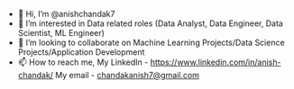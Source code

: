 - 👋 Hi, I’m @anishchandak7
- 👀 I’m interested in Data related roles (Data Analyst, Data Engineer, Data Scientist, ML Engineer)
- 💞️ I’m looking to collaborate on Machine Learning Projects/Data Science Projects/Application Development
- 📫 How to reach me, My LinkedIn - https://www.linkedin.com/in/anish-chandak/
                      My email - chandakanish7@gmail.com

<!---
anishchandak7/anishchandak7 is a ✨ special ✨ repository because its `README.md` (this file) appears on your GitHub profile.
You can click the Preview link to take a look at your changes.
--->
